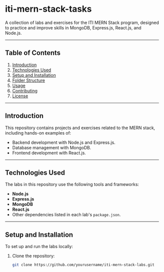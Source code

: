 # iti-mern-stack-tasks

A collection of labs and exercises for the ITI MERN Stack program, designed to practice and improve skills in MongoDB, Express.js, React.js, and Node.js.

---

## Table of Contents
1. [Introduction](#introduction)
2. [Technologies Used](#technologies-used)
3. [Setup and Installation](#setup-and-installation)
4. [Folder Structure](#folder-structure)
5. [Usage](#usage)
6. [Contributing](#contributing)
7. [License](#license)

---

## Introduction
This repository contains projects and exercises related to the MERN stack, including hands-on examples of:
- Backend development with Node.js and Express.js.
- Database management with MongoDB.
- Frontend development with React.js.

---

## Technologies Used
The labs in this repository use the following tools and frameworks:
- **Node.js**
- **Express.js**
- **MongoDB**
- **React.js**
- Other dependencies listed in each lab's `package.json`.

---

## Setup and Installation
To set up and run the labs locally:
1. Clone the repository:
   ```bash
   git clone https://github.com/yourusername/iti-mern-stack-labs.git
